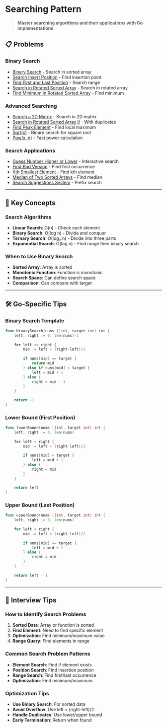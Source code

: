 # Searching Pattern

> **Master searching algorithms and their applications with Go implementations**

## 📋 Problems

### **Binary Search**
- [Binary Search](./BinarySearch.md) - Search in sorted array
- [Search Insert Position](./SearchInsertPosition.md) - Find insertion point
- [Find First and Last Position](./FindFirstAndLastPosition.md) - Search range
- [Search in Rotated Sorted Array](./SearchInRotatedSortedArray.md) - Search in rotated array
- [Find Minimum in Rotated Sorted Array](./FindMinimumInRotatedSortedArray.md) - Find minimum

### **Advanced Searching**
- [Search a 2D Matrix](./Search2DMatrix.md) - Search in 2D matrix
- [Search in Rotated Sorted Array II](./SearchInRotatedSortedArrayII.md) - With duplicates
- [Find Peak Element](./FindPeakElement.md) - Find local maximum
- [Sqrt(x)](./Sqrt.md) - Binary search for square root
- [Pow(x, n)](./Pow.md) - Fast power calculation

### **Search Applications**
- [Guess Number Higher or Lower](./GuessNumber.md) - Interactive search
- [First Bad Version](./FirstBadVersion.md) - Find first occurrence
- [Kth Smallest Element](./KthSmallestElement.md) - Find kth element
- [Median of Two Sorted Arrays](./MedianOfTwoSortedArrays.md) - Find median
- [Search Suggestions System](./SearchSuggestionsSystem.md) - Prefix search

---

## 🎯 Key Concepts

### **Search Algorithms**
- **Linear Search**: O(n) - Check each element
- **Binary Search**: O(log n) - Divide and conquer
- **Ternary Search**: O(log₃ n) - Divide into three parts
- **Exponential Search**: O(log n) - Find range then binary search

### **When to Use Binary Search**
- **Sorted Array**: Array is sorted
- **Monotonic Function**: Function is monotonic
- **Search Space**: Can define search space
- **Comparison**: Can compare with target

---

## 🛠️ Go-Specific Tips

### **Binary Search Template**
```go
func binarySearch(nums []int, target int) int {
    left, right := 0, len(nums)-1
    
    for left <= right {
        mid := left + (right-left)/2
        
        if nums[mid] == target {
            return mid
        } else if nums[mid] < target {
            left = mid + 1
        } else {
            right = mid - 1
        }
    }
    
    return -1
}
```

### **Lower Bound (First Position)**
```go
func lowerBound(nums []int, target int) int {
    left, right := 0, len(nums)
    
    for left < right {
        mid := left + (right-left)/2
        
        if nums[mid] < target {
            left = mid + 1
        } else {
            right = mid
        }
    }
    
    return left
}
```

### **Upper Bound (Last Position)**
```go
func upperBound(nums []int, target int) int {
    left, right := 0, len(nums)
    
    for left < right {
        mid := left + (right-left)/2
        
        if nums[mid] <= target {
            left = mid + 1
        } else {
            right = mid
        }
    }
    
    return left - 1
}
```

---

## 🎯 Interview Tips

### **How to Identify Search Problems**
1. **Sorted Data**: Array or function is sorted
2. **Find Element**: Need to find specific element
3. **Optimization**: Find minimum/maximum value
4. **Range Query**: Find elements in range

### **Common Search Problem Patterns**
- **Element Search**: Find if element exists
- **Position Search**: Find insertion position
- **Range Search**: Find first/last occurrence
- **Optimization**: Find minimum/maximum

### **Optimization Tips**
- **Use Binary Search**: For sorted data
- **Avoid Overflow**: Use left + (right-left)/2
- **Handle Duplicates**: Use lower/upper bound
- **Early Termination**: Return when found
